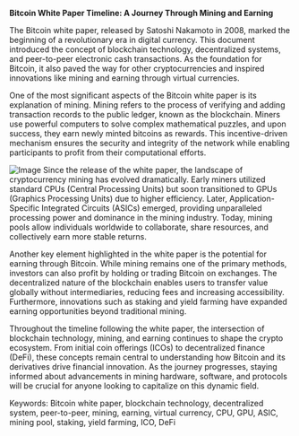 **Bitcoin White Paper Timeline: A Journey Through Mining and Earning**

The Bitcoin white paper, released by Satoshi Nakamoto in 2008, marked the beginning of a revolutionary era in digital currency. This document introduced the concept of blockchain technology, decentralized systems, and peer-to-peer electronic cash transactions. As the foundation for Bitcoin, it also paved the way for other cryptocurrencies and inspired innovations like mining and earning through virtual currencies.

One of the most significant aspects of the Bitcoin white paper is its explanation of mining. Mining refers to the process of verifying and adding transaction records to the public ledger, known as the blockchain. Miners use powerful computers to solve complex mathematical puzzles, and upon success, they earn newly minted bitcoins as rewards. This incentive-driven mechanism ensures the security and integrity of the network while enabling participants to profit from their computational efforts.


![Image](https://github.com/user-attachments/assets/31692037-0104-4703-abd1-696b6a7dd41b)
Since the release of the white paper, the landscape of cryptocurrency mining has evolved dramatically. Early miners utilized standard CPUs (Central Processing Units) but soon transitioned to GPUs (Graphics Processing Units) due to higher efficiency. Later, Application-Specific Integrated Circuits (ASICs) emerged, providing unparalleled processing power and dominance in the mining industry. Today, mining pools allow individuals worldwide to collaborate, share resources, and collectively earn more stable returns.

Another key element highlighted in the white paper is the potential for earning through Bitcoin. While mining remains one of the primary methods, investors can also profit by holding or trading Bitcoin on exchanges. The decentralized nature of the blockchain enables users to transfer value globally without intermediaries, reducing fees and increasing accessibility. Furthermore, innovations such as staking and yield farming have expanded earning opportunities beyond traditional mining.

Throughout the timeline following the white paper, the intersection of blockchain technology, mining, and earning continues to shape the crypto ecosystem. From initial coin offerings (ICOs) to decentralized finance (DeFi), these concepts remain central to understanding how Bitcoin and its derivatives drive financial innovation. As the journey progresses, staying informed about advancements in mining hardware, software, and protocols will be crucial for anyone looking to capitalize on this dynamic field. 

Keywords: Bitcoin white paper, blockchain technology, decentralized system, peer-to-peer, mining, earning, virtual currency, CPU, GPU, ASIC, mining pool, staking, yield farming, ICO, DeFi